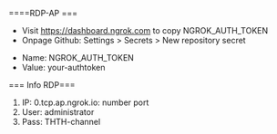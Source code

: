 ====RDP-AP ===
- Visit  https://dashboard.ngrok.com to copy NGROK_AUTH_TOKEN
- Onpage Github: Settings > Secrets > New repository secret

* Name: NGROK_AUTH_TOKEN
* Value: your-authtoken

=== Info RDP===
1. IP: 0.tcp.ap.ngrok.io: number port
2. User: administrator
3. Pass: THTH-channel
